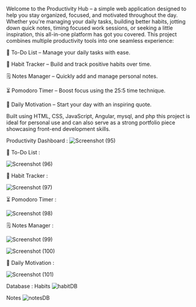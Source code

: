Welcome to the Productivity Hub – a simple web application designed to help you stay organized, focused, and motivated throughout the day. Whether you're managing your daily tasks, building better habits, jotting down quick notes, timing focused work sessions, or seeking a little inspiration, this all-in-one platform has got you covered.
This project combines multiple productivity tools into one seamless experience:

📝 To-Do List – Manage your daily tasks with ease.

🔁 Habit Tracker – Build and track positive habits over time.

🗒️ Notes Manager – Quickly add and manage personal notes.

⏳ Pomodoro Timer – Boost focus using the 25:5 time technique.

🌟 Daily Motivation – Start your day with an inspiring quote.

Built using HTML, CSS, JavaScript, Angular, mysql, and php  this project is ideal for personal use and can also serve as a strong portfolio piece showcasing front-end development skills.

Productivity Dashboard : 
![Screenshot (95)](https://github.com/user-attachments/assets/d99900ec-cf50-40a7-ac78-471c537eeb18)

📝 To-Do List : 

![Screenshot (96)](https://github.com/user-attachments/assets/a34b9d05-0d15-4da1-bc46-8330055d8d05)

🔁 Habit Tracker :

![Screenshot (97)](https://github.com/user-attachments/assets/47608faf-349f-47f0-8e5f-8edae293918a)

⏳ Pomodoro Timer : 

![Screenshot (98)](https://github.com/user-attachments/assets/218c041a-e619-4dd4-bc30-534479935465)

🗒️ Notes Manager : 

![Screenshot (99)](https://github.com/user-attachments/assets/0199998a-bc4e-410c-90f4-99a7f1dfefa7)

![Screenshot (100)](https://github.com/user-attachments/assets/9ad75a72-bbeb-4af6-b6e3-64a0934a95ce)

🌟 Daily Motivation : 

![Screenshot (101)](https://github.com/user-attachments/assets/ffd9422e-f80b-4360-b642-e4436757f45b)

Database : 
Habits 
![habitDB](https://github.com/user-attachments/assets/c4796169-f479-4509-a2a4-f68c3abb421b)

Notes 
![notesDB](https://github.com/user-attachments/assets/1e8c8a20-225a-45e7-9f6a-bb19f116d197)



